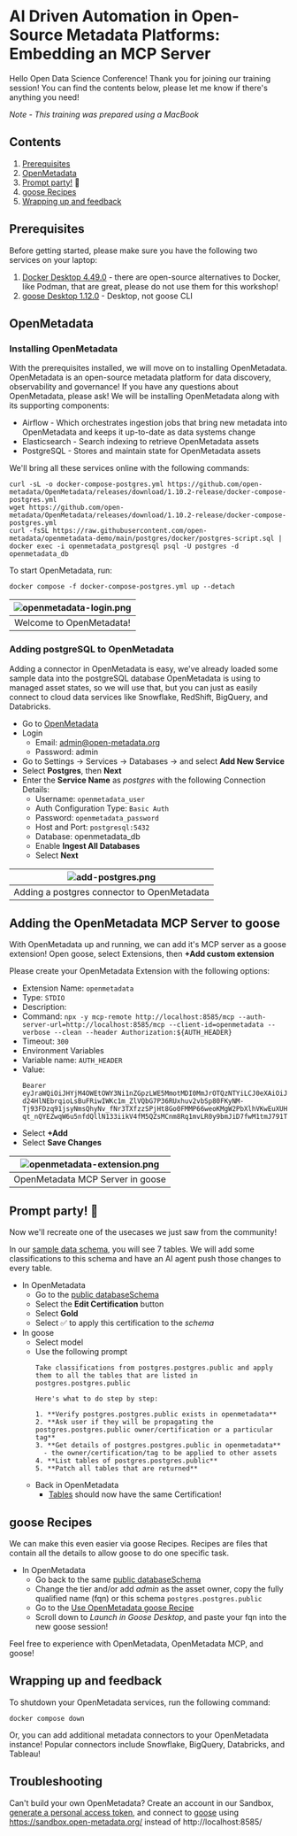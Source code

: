 # AI Driven Automation in Open-Source Metadata Platforms: Embedding an MCP Server

Hello Open Data Science Conference! Thank you for joining our training session! You can find the contents below, please let me know if there's anything you need!

*Note - This training was prepared using a MacBook*

## Contents
1. [Prerequisites](#prerequisites)
2. [OpenMetadata](#openmetadata)
3. [Prompt party!](#party) 🎉
4. [goose Recipes](#goose)
5. [Wrapping up and feedback](#end)

## Prerequisites <a name="prerequisites"></a>
Before getting started, please make sure you have the following two services on your laptop:
1. [Docker Desktop 4.49.0](https://www.docker.com/products/docker-desktop/) - there are open-source alternatives to Docker, like Podman, that are great, please do not use them for this workshop!
2. [goose Desktop 1.12.0](https://block.github.io/goose/docs/quickstart/) - Desktop, not goose CLI

## OpenMetadata <a name="openmetadata"></a>
### Installing OpenMetadata
With the prerequisites installed, we will move on to installing OpenMetadata. OpenMetadata is an open-source metadata platform for data discovery, observability and governance! If you have any questions about OpenMetadata, please ask! We will be installing OpenMetadata along with its supporting components:

 * Airflow - Which orchestrates ingestion jobs that bring new metadata into OpenMetadata and keeps it up-to-date as data systems change
 * Elasticsearch - Search indexing to retrieve OpenMetadata assets
 * PostgreSQL - Stores and maintain state for OpenMetadata assets

We'll bring all these services online with the following commands:

```
curl -sL -o docker-compose-postgres.yml https://github.com/open-metadata/OpenMetadata/releases/download/1.10.2-release/docker-compose-postgres.yml
wget https://github.com/open-metadata/OpenMetadata/releases/download/1.10.2-release/docker-compose-postgres.yml
curl -fsSL https://raw.githubusercontent.com/open-metadata/openmetadata-demo/main/postgres/docker/postgres-script.sql | docker exec -i openmetadata_postgresql psql -U postgres -d openmetadata_db
```

To start OpenMetadata, run:

```
docker compose -f docker-compose-postgres.yml up --detach
```

| ![openmetadata-login.png](./images/openmetadata-login.png) |
|:--:|
| Welcome to OpenMetadata! |

### Adding postgreSQL to OpenMetadata
Adding a connector in OpenMetadata is easy, we've already loaded some sample data into the postgreSQL database OpenMetadata is using to managed asset states, so we will use that, but you can just as easily connect to cloud data services like Snowflake, RedShift, BigQuery, and Databricks.

* Go to [OpenMetadata](http://localhost:8585/)
* Login
  * Email: admin@open-metadata.org
  * Password: admin
* Go to Settings -> Services -> Databases -> and select **Add New Service**
* Select **Postgres**, then **Next**
* Enter the **Service Name** as *postgres* with the following Connection Details:
  * Username: `openmetadata_user`
  * Auth Configuration Type: `Basic Auth`
  * Password: `openmetadata_password`
  * Host and Port: `postgresql:5432`
  * Database: openmetadata_db
  * Enable **Ingest All Databases**
  * Select **Next**
 
| ![add-postgres.png](./images/add-postgres.png) |
|:--:|
| Adding a postgres connector to OpenMetadata |

## Adding the OpenMetadata MCP Server to goose <a name="setup"></a>
With OpenMetadata up and running, we can add it's MCP server as a goose extension! Open goose, select Extensions, then **+Add custom extension**

Please create your OpenMetadata Extension with the following options:
* Extension Name: `openmetadata`
* Type: `STDIO`
* Description:
* Command: `npx -y mcp-remote http://localhost:8585/mcp --auth-server-url=http://localhost:8585/mcp --client-id=openmetadata --verbose --clean --header Authorization:${AUTH_HEADER}`
* Timeout: `300`
* Environment Variables
 * Variable name: `AUTH_HEADER`
 * Value:
   ```
   Bearer eyJraWQiOiJHYjM4OWEtOWY3Ni1nZGpzLWE5MmotMDI0MmJrOTQzNTYiLCJ0eXAiOiJKV1QiLCJhbGciOiJSUzI1NiJ9.eyJzdWIiOiJhZG1pbiIsImlzQm90IjpmYWxzZSwiaXNzIjoib3Blbi1tZXRhZGF0YS5vcmciLCJpYXQiOjE2NjM5Mzg0NjIsImVtYWlsIjoiYWRtaW5Ab3Blbm1ldGFkYXRhLm9yZyJ9.tS8um_5DKu7HgzGBzS1VTA5uUjKWOCU0B_j08WXBiEC0mr0zNREkqVfwFDD-d24HlNEbrqioLsBuFRiwIWKc1m_ZlVQbG7P36RUxhuv2vbSp80FKyNM-Tj93FDzq91jsyNmsQhyNv_fNr3TXfzzSPjHt8Go0FMMP66weoKMgW2PbXlhVKwEuXUHyakLLzewm9UMeQaEiRzhiTMU3UkLXcKbYEJJvfNFcLwSl9W8JCO_l0Yj3ud-qt_nQYEZwqW6u5nfdQllN133iikV4fM5QZsMCnm8Rq1mvLR0y9bmJiD7fwM1tmJ791TUWqmKaTnP49U493VanKpUAfzIiOiIbhg
   ```
 * Select **+Add**
* Select **Save Changes**

| ![openmetadata-extension.png](./images/openmetadata-extension.png) |
|:--:|
| OpenMetadata MCP Server in goose |

## Prompt party! 🎉 <a name="party"></a>
Now we'll recreate one of the usecases we just saw from the community!

In our [sample data schema](http://localhost:8585/databaseSchema/postgres.postgres.public), you will see 7 tables. We will add some classifications to this schema and have an AI agent push those changes to every table.

* In OpenMetadata
  * Go to the [public databaseSchema](http://localhost:8585/databaseSchema/postgres.postgres.public)
  * Select the **Edit Certification** button
  * Select **Gold**
  * Select :white_check_mark: to apply this certification to the *schema*
* In goose
  * Select model
  * Use the following prompt
    ```
    Take classifications from postgres.postgres.public and apply them to all the tables that are listed in postgres.postgres.public

    Here's what to do step by step:

    1. **Verify postgres.postgres.public exists in openmetadata**
    2. **Ask user if they will be propagating the postgres.postgres.public owner/certification or a particular tag**
    3. **Get details of postgres.postgres.public in openmetadata**
      - the owner/certification/tag to be applied to other assets
    4. **List tables of postgres.postgres.public**
    5. **Patch all tables that are returned**
    ```
  * Back in OpenMetadata
    * [Tables](http://localhost:8585/table/postgres.postgres.public.actor) should now have the same Certification!   
## goose Recipes <a name="goose"></a>
We can make this even easier via goose Recipes. Recipes are files that contain all the details to allow goose to do one specific task.

* In OpenMetadata
  * Go back to the same [public databaseSchema](http://localhost:8585/databaseSchema/postgres.postgres.public)
  * Change the tier and/or add *admin* as the asset owner, copy the fully qualified name (fqn) or this schema `postgres.postgres.public`
  * Go to the [Use OpenMetadata goose Recipe](https://block.github.io/goose/recipes/detail?id=use-openmetadata)
  * Scroll down to *Launch in Goose Desktop*, and paste your fqn into the new goose session!

Feel free to experience with OpenMetadata, OpenMetadata MCP, and goose!

## Wrapping up and feedback <a name="end"></a>
To shutdown your OpenMetadata services, run the following command:

```
docker compose down
```

Or, you can add additional metadata connectors to your OpenMetadata instance! Popular connectors include Snowflake, BigQuery, Databricks, and Tableau!

## Troubleshooting
Can't build your own OpenMetadata? Create an account in our Sandbox, [generate a personal access token](https://docs.open-metadata.org/latest/how-to-guides/mcp#adding-a-personal-access-token-to-your-mcp-client), and connect to [goose](#setup) using https://sandbox.open-metadata.org/ instead of http://localhost:8585/
